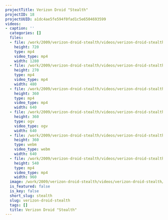 ```yaml
---
projectTitle: Verizon Droid "Stealth"
projectID: 18
projectUUID: a1dc4ae5fe594f0fad1c5e6504693599
videos:
- caption: ''
  categories: []
  files:
  - file: /work/2009/verizon-droid-stealth/videos/verizon-droid-stealth/verizon-droid-stealth-1280x720.mp4
    height: 720
    type: mp4
    video_type: mp4
    width: 1280
  - file: /work/2009/verizon-droid-stealth/videos/verizon-droid-stealth/verizon-droid-stealth-480x270.mp4
    height: 270
    type: mp4
    video_type: mp4
    width: 480
  - file: /work/2009/verizon-droid-stealth/videos/verizon-droid-stealth/verizon-droid-stealth-640x360.mp4
    height: 360
    type: mp4
    video_type: mp4
    width: 640
  - file: /work/2009/verizon-droid-stealth/videos/verizon-droid-stealth/verizon-droid-stealth-640x360.ogv
    height: 360
    type: ogv
    video_type: ogv
    width: 640
  - file: /work/2009/verizon-droid-stealth/videos/verizon-droid-stealth/verizon-droid-stealth-640x360.webm
    height: 360
    type: webm
    video_type: webm
    width: 640
  - file: /work/2009/verizon-droid-stealth/videos/verizon-droid-stealth/verizon-droid-stealth-960x540.mp4
    height: 540
    type: mp4
    video_type: mp4
    width: 960
  image: /work/2009/verizon-droid-stealth/videos/verizon-droid-stealth/verizon-droid-stealth.07.jpg
  is_featured: false
  is_key: false
  short_slug: stealth
  slug: verizon-droid-stealth
  tags: []
  title: Verizon Droid "Stealth"
---
```

